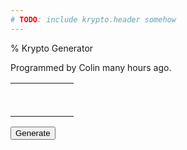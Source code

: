 ```yaml
---
# TODO: include krypto.header somehow
---
```


% Krypto Generator

Programmed by Colin <span id="hours">many</span> hours ago.

<table id="krypto-table">
  <tr id="goal">
   <td colspan="5">&nbsp;</td>
  </tr>
  <tr id="numbers">
   <td>&nbsp;</td>
   <td>&nbsp;</td>
   <td>&nbsp;</td>
   <td>&nbsp;</td>
   <td>&nbsp;</td>
  </tr>
</table>
<button id="krypto-button" onclick="generateKryptoNumbers()">Generate</button>
